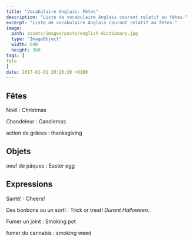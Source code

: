 ```yaml
---
title: "Vocabulaire Anglais: Fêtes"
description: "Liste de vocabulaire Anglais courant relatif au fêtes."
excerpt: "Liste de vocabulaire Anglais courant relatif au fêtes."
image:
  path: assets/images/posts/english-dictionary.jpg
  type: "ImageObject"
  width: 640
  height: 360
tags: [
fete
]
date: 2017-01-01 20:20:20 +0100
---
```


## Fêtes

Noël
: Christmas

Chandeleur
: Candlemas

action de grâces
: thanksgiving


## Objets

oeuf de pâques
: Easter egg


## Expressions

Santé!
: Cheers!

Des bonbons ou un sort!
: Trick or treat!
*Durant Halloween.*

Fumer un joint
: Smoking pot

fumer du cannabis
: smoking weed
